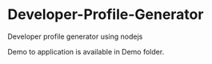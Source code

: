 # Developer-Profile-Generator
Developer profile generator using nodejs

Demo to application is available in Demo folder.
